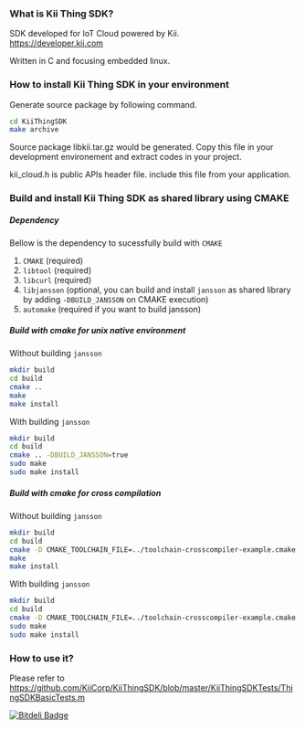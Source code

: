 ### What is Kii Thing SDK?
SDK developed for IoT Cloud powered by Kii.<br>
https://developer.kii.com

Written in C and focusing embedded linux.

### How to install Kii Thing SDK in your environment
Generate source package by following command.
```sh
cd KiiThingSDK
make archive
```
Source package libkii.tar.gz would be generated.
Copy this file in your development environement
and extract codes in your project.

kii\_cloud.h is public APIs header file.
include this file from your application.
### Build and install Kii Thing SDK as shared library using CMAKE
##### Dependency

Bellow is the dependency to sucessfully build with `CMAKE`

1. `CMAKE` (required)
2. `libtool` (required)
3. `libcurl` (required)
4. `libjansson` (optional, you can build and install `jansson` as shared library by adding `-DBUILD_JANSSON` on CMAKE execution)
5. `automake` (required if you want to build jansson)

##### Build with cmake for unix native environment

Without building `jansson`
```bash
mkdir build 
cd build
cmake ..
make
make install
```
With building `jansson`
```bash
mkdir build 
cd build
cmake .. -DBUILD_JANSSON=true
sudo make
sudo make install
```

##### Build with cmake for cross compilation

Without building `jansson`
```bash
mkdir build 
cd build
cmake -D CMAKE_TOOLCHAIN_FILE=../toolchain-crosscompiler-example.cmake ../
make
make install
```
With building `jansson`
```bash
mkdir build 
cd build
cmake -D CMAKE_TOOLCHAIN_FILE=../toolchain-crosscompiler-example.cmake ../ -DBUILD_JANSSON=true
sudo make
sudo make install
```

### How to use it?
Please refer to
https://github.com/KiiCorp/KiiThingSDK/blob/master/KiiThingSDKTests/ThingSDKBasicTests.m



[![Bitdeli Badge](https://d2weczhvl823v0.cloudfront.net/KiiCorp/kiithingsdk/trend.png)](https://bitdeli.com/free "Bitdeli Badge")

